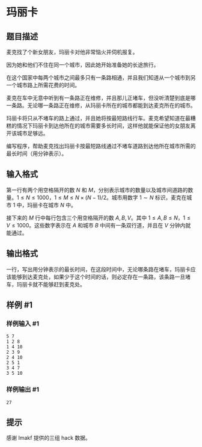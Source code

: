 # 玛丽卡

## 题目描述

麦克找了个新女朋友，玛丽卡对他非常恼火并伺机报复。

因为她和他们不住在同一个城市，因此她开始准备她的长途旅行。

在这个国家中每两个城市之间最多只有一条路相通，并且我们知道从一个城市到另一个城市路上所需花费的时间。

麦克在车中无意中听到有一条路正在维修，并且那儿正堵车，但没听清楚到底是哪一条路。无论哪一条路正在维修，从玛丽卡所在的城市都能到达麦克所在的城市。

玛丽卡将只从不堵车的路上通过，并且她将按最短路线行车。麦克希望知道在最糟糕的情况下玛丽卡到达他所在的城市需要多长时间，这样他就能保证他的女朋友离开该城市足够远。

编写程序，帮助麦克找出玛丽卡按最短路线通过不堵车道路到达他所在城市所需的最长时间（用分钟表示）。


## 输入格式

第一行有两个用空格隔开的数 $N$ 和 $M$，分别表示城市的数量以及城市间道路的数量。$1 \le N \le 1000$，$1 \le M \le N \times (N - 1)/2$。城市用数字 $1 \sim N$ 标识，麦克在城市 $1$ 中，玛丽卡在城市 $N$ 中。  

接下来的 $M$ 行中每行包含三个用空格隔开的数 $A,B,V$。其中 $1 \le A, B \le N$，$1 \le V \le 1000$。这些数字表示在 $A$ 和城市 $B$ 中间有一条双行道，并且在 $V$ 分钟内就能通过。

## 输出格式

一行，写出用分钟表示的最长时间，在这段时间中，无论哪条路在堵车，玛丽卡应该能够到达麦克处，如果少于这个时间的话，则必定存在一条路，该条路一旦堵车，玛丽卡就不能够赶到麦克处。

## 样例 #1

### 样例输入 #1
```
5 7
1 2 8
1 4 10
2 3 9
2 4 10
2 5 1
3 4 7
3 5 10
```

### 样例输出 #1

```
27
```

## 提示

感谢 Imakf 提供的三组 hack 数据。
